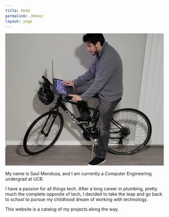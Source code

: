 ```yaml
---
title: Home
permalink: /Home/
layout: page
---
```


![Saul Mendoza](https://raw.githubusercontent.com/smendoza07/smendoza07.github.io/master/images/20211217_181952.jpg)

<p>My name is Saul Mendoza, and I am currently a Computer Engineering undergrad at UCR.<p>
  
<p>I have a passion for all things tech. After a long career in plumbing, pretty much the complete opposite
of tech, I decided to take the leap and go back to school to pursue my childhood dream of working
with technology.<p>
  
<p>This website is a catalog of my projects along the way.<p>
